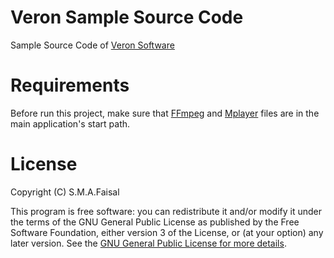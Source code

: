 # Veron Sample Source Code

Sample Source Code of [Veron Software](http://faisal65.yolasite.com/project.php)

# Requirements

Before run this project, make sure that [FFmpeg](http://ffmpeg.zeranoe.com/builds/) and [Mplayer](http://mplayerwin.sourceforge.net/downloads.html) files are in the main application's start path.

# License

Copyright (C) S.M.A.Faisal

This program is free software: you can redistribute it and/or modify it under the terms of the GNU General Public License as published by the Free Software Foundation, either version 3 of the License, or (at your option) any later version.
See the [GNU General Public License for more details](http://www.gnu.org/licenses/gpl-3.0.en.html).
